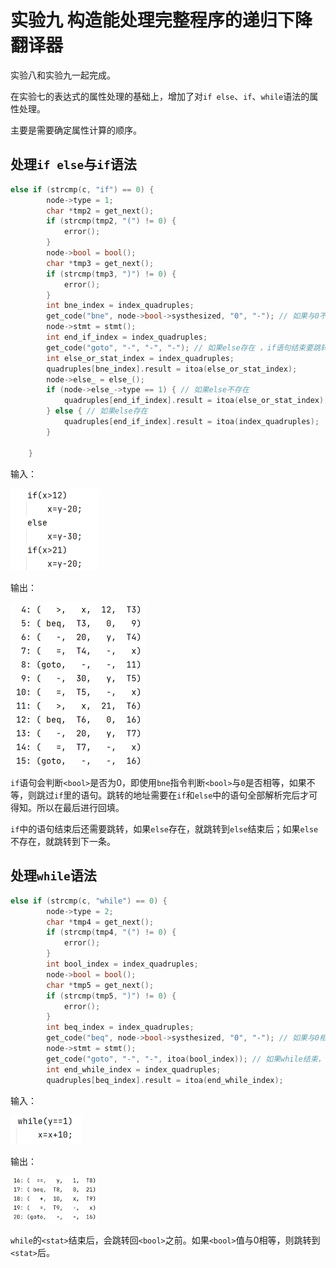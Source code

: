 # 实验九 构造能处理完整程序的递归下降翻译器

实验八和实验九一起完成。

在实验七的表达式的属性处理的基础上，增加了对`if else`、`if`、`while`语法的属性处理。

主要是需要确定属性计算的顺序。



## 处理`if else`与`if`语法

```C
else if (strcmp(c, "if") == 0) {
        node->type = 1;
        char *tmp2 = get_next();
        if (strcmp(tmp2, "(") != 0) {
            error();
        }
        node->bool = bool();
        char *tmp3 = get_next();
        if (strcmp(tmp3, ")") != 0) {
            error();
        }
        int bne_index = index_quadruples;
        get_code("bne", node->bool->systhesized, "0", "-"); // 如果与0不等，跳转到if结束
        node->stmt = stmt();
        int end_if_index = index_quadruples;
        get_code("goto", "-", "-", "-"); // 如果else存在 ，if语句结束要跳转到else结束
        int else_or_stat_index = index_quadruples;
        quadruples[bne_index].result = itoa(else_or_stat_index);
        node->else_ = else_();
        if (node->else_->type == 1) { // 如果else不存在
            quadruples[end_if_index].result = itoa(else_or_stat_index);
        } else { // 如果else存在
            quadruples[end_if_index].result = itoa(index_quadruples);
        }

    }
```

输入：

<img src="images/image-20220519143135730.png" alt="image-20220519143135730" style="zoom:50%;" />

输出：

<img src="images/image-20220519161502831.png" alt="image-20220519161502831" style="zoom:50%;" />

`if`语句会判断`<bool>`是否为0，即使用`bne`指令判断`<bool>`与`0`是否相等，如果不等，则跳过`if`里的语句。跳转的地址需要在`if`和`else`中的语句全部解析完后才可得知。所以在最后进行回填。

`if`中的语句结束后还需要跳转，如果`else`存在，就跳转到`else`结束后；如果`else`不存在，就跳转到下一条。

## 处理`while`语法

```C
else if (strcmp(c, "while") == 0) {
        node->type = 2;
        char *tmp4 = get_next();
        if (strcmp(tmp4, "(") != 0) {
            error();
        }
        int bool_index = index_quadruples;
        node->bool = bool();
        char *tmp5 = get_next();
        if (strcmp(tmp5, ")") != 0) {
            error();
        }
        int beq_index = index_quadruples;
        get_code("beq", node->bool->systhesized, "0", "-"); // 如果与0相等，跳转到while结束
        node->stmt = stmt();
        get_code("goto", "-", "-", itoa(bool_index)); // 如果while结束，跳转到while开始
        int end_while_index = index_quadruples;
        quadruples[beq_index].result = itoa(end_while_index);

```

输入：

<img src="images/image-20220519145654744.png" alt="image-20220519145654744" style="zoom:50%;" />

输出：

<img src="images/image-20220519161547367.png" alt="image-20220519161547367" style="zoom:33%;" />

`while`的`<stat>`结束后，会跳转回`<bool>`之前。如果`<bool>`值与0相等，则跳转到`<stat>`后。

